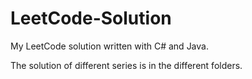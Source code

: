 ﻿# LeetCode-Solution

My LeetCode solution written with C# and Java.

The solution of different series is in the different folders.
